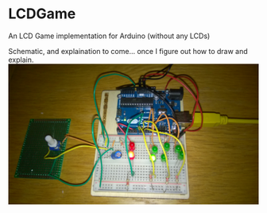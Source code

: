 LCDGame
=======

An LCD Game implementation for Arduino (without any LCDs)

Schematic, and explaination to come... once I figure out how to draw and explain.
![Action Shot](/img/WP_20141109_001.jpg?raw=true "Action Shot")

